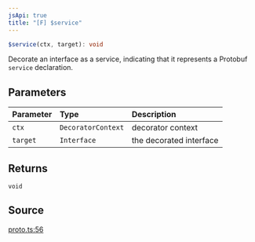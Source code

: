 ```yaml
---
jsApi: true
title: "[F] $service"
---
```


```ts
$service(ctx, target): void
```

Decorate an interface as a service, indicating that it represents a Protobuf `service` declaration.

## Parameters

| Parameter | Type               | Description             |
| :-------- | :----------------- | :---------------------- |
| `ctx`     | `DecoratorContext` | decorator context       |
| `target`  | `Interface`        | the decorated interface |

## Returns

`void`

## Source

[proto.ts:56](https://github.com/markcowl/cadl/blob/1a6d2b70/packages/protobuf/src/proto.ts#L56)
